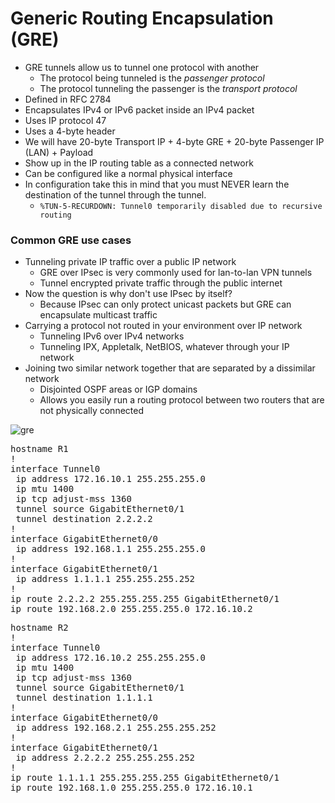 # Generic Routing Encapsulation (GRE)
* GRE tunnels allow us to tunnel one protocol with another
  * The protocol being tunneled is the *passenger protocol*
  * The protocol tunneling the passenger is the *transport protocol*
* Defined in RFC 2784
* Encapsulates IPv4 or IPv6 packet inside an IPv4 packet
* Uses IP protocol 47
* Uses a 4-byte header
* We will have 20-byte Transport IP + 4-byte GRE + 20-byte Passenger IP (LAN) + Payload
* Show up in the IP routing table as a connected network
* Can be configured like a normal physical interface
* In configuration take this in mind that you must NEVER learn the destination of
the tunnel through the tunnel.
  * `%TUN-5-RECURDOWN: Tunnel0 temporarily disabled due to recursive routing`

### Common GRE use cases

* Tunneling private IP traffic over a public IP network
  * GRE over IPsec is very commonly used for lan-to-lan VPN tunnels
  * Tunnel encrypted private traffic through the public internet
* Now the question is why don't use IPsec by itself?  
  * Because IPsec can only protect unicast packets but GRE can encapsulate multicast traffic
* Carrying a protocol not routed in your environment over IP network
  * Tunneling IPv6 over IPv4 networks
  * Tunneling IPX, Appletalk, NetBIOS, whatever through your IP network
* Joining two similar network together that are separated by a dissimilar network
  * Disjointed OSPF areas or IGP domains
  * Allows you easily run a routing protocol between two routers that are not physically connected

![gre](https://user-images.githubusercontent.com/31813625/35371184-7f5ec854-0160-11e8-8b52-e190e0eb0266.png)

<pre>
hostname R1
!
interface Tunnel0
 ip address 172.16.10.1 255.255.255.0
 ip mtu 1400
 ip tcp adjust-mss 1360
 tunnel source GigabitEthernet0/1
 tunnel destination 2.2.2.2
!
interface GigabitEthernet0/0
 ip address 192.168.1.1 255.255.255.0
!
interface GigabitEthernet0/1
 ip address 1.1.1.1 255.255.255.252
!
ip route 2.2.2.2 255.255.255.255 GigabitEthernet0/1
ip route 192.168.2.0 255.255.255.0 172.16.10.2
</pre>

<pre>
hostname R2
!
interface Tunnel0
 ip address 172.16.10.2 255.255.255.0
 ip mtu 1400
 ip tcp adjust-mss 1360
 tunnel source GigabitEthernet0/1
 tunnel destination 1.1.1.1
!
interface GigabitEthernet0/0
 ip address 192.168.2.1 255.255.255.252
!
interface GigabitEthernet0/1
 ip address 2.2.2.2 255.255.255.252
!
ip route 1.1.1.1 255.255.255.255 GigabitEthernet0/1
ip route 192.168.1.0 255.255.255.0 172.16.10.1
</pre>